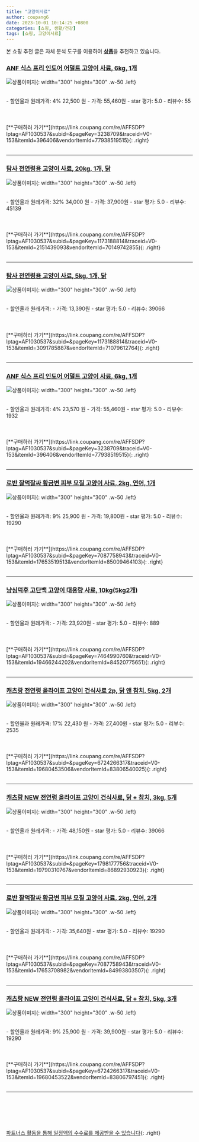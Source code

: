 ```yaml
---
title: "고양이사료"
author: coupang6
date: 2023-10-01 10:14:25 +0800
categories: [쇼핑, 생활/건강]
tags: [쇼핑, 고양이사료]
---
```


본 쇼핑 추천 글은 자체 분석 도구를 이용하여 [**상품**](https://link.coupang.com/a/bao1ui)을 추천하고 있습니다.

### [ANF 식스 프리 인도어 어덜트 고양이 사료, 6kg, 1개](https://link.coupang.com/re/AFFSDP?lptag=AF1030537&subid=&pageKey=3238709&traceid=V0-153&itemId=396406&vendorItemId=77938519515)

![상품이미지](https://thumbnail9.coupangcdn.com/thumbnails/remote/230x230ex/image/retail/images/1411493389993295-4b496cb9-7e4b-420e-9a94-cfef0de52730.jpg){: width="300" height="300" .w-50 .left}


<br>
- 할인율과 원래가격: 4%  22,500   원
- 가격: 55,460원
- star 평가: 5.0
- 리뷰수: 55
<br>
<br>
<br>
<br>
[**구매하러 가기**](https://link.coupang.com/re/AFFSDP?lptag=AF1030537&subid=&pageKey=3238709&traceid=V0-153&itemId=396406&vendorItemId=77938519515){: .right}
<br>
<br>

---

### [탐사 전연령용 고양이 사료, 20kg, 1개, 닭](https://link.coupang.com/re/AFFSDP?lptag=AF1030537&subid=&pageKey=1173188814&traceid=V0-153&itemId=2151439093&vendorItemId=70149742855)

![상품이미지](https://thumbnail10.coupangcdn.com/thumbnails/remote/230x230ex/image/retail/images/1244572466192737-bcd4cc5a-95a8-4135-8700-6089c262ca2b.jpg){: width="300" height="300" .w-50 .left}


<br>
- 할인율과 원래가격: 32%  34,000   원
- 가격: 37,900원
- star 평가: 5.0
- 리뷰수: 45139
<br>
<br>
<br>
<br>
[**구매하러 가기**](https://link.coupang.com/re/AFFSDP?lptag=AF1030537&subid=&pageKey=1173188814&traceid=V0-153&itemId=2151439093&vendorItemId=70149742855){: .right}
<br>
<br>

---

### [탐사 전연령용 고양이 사료, 5kg, 1개, 닭](https://link.coupang.com/re/AFFSDP?lptag=AF1030537&subid=&pageKey=1173188814&traceid=V0-153&itemId=3091785887&vendorItemId=71079612764)

![상품이미지](https://thumbnail7.coupangcdn.com/thumbnails/remote/230x230ex/image/retail/images/258838136475856-4d84b7dc-14af-4d5b-802f-3d6cfad66c68.jpg){: width="300" height="300" .w-50 .left}


<br>
- 할인율과 원래가격: 
- 가격: 13,390원
- star 평가: 5.0
- 리뷰수: 39066
<br>
<br>
<br>
<br>
[**구매하러 가기**](https://link.coupang.com/re/AFFSDP?lptag=AF1030537&subid=&pageKey=1173188814&traceid=V0-153&itemId=3091785887&vendorItemId=71079612764){: .right}
<br>
<br>

---

### [ANF 식스 프리 인도어 어덜트 고양이 사료, 6kg, 1개](https://link.coupang.com/re/AFFSDP?lptag=AF1030537&subid=&pageKey=3238709&traceid=V0-153&itemId=396406&vendorItemId=77938519515)

![상품이미지](https://thumbnail9.coupangcdn.com/thumbnails/remote/230x230ex/image/retail/images/1411493389993295-4b496cb9-7e4b-420e-9a94-cfef0de52730.jpg){: width="300" height="300" .w-50 .left}


<br>
- 할인율과 원래가격: 4%  23,570   원
- 가격: 55,460원
- star 평가: 5.0
- 리뷰수: 1932
<br>
<br>
<br>
<br>
[**구매하러 가기**](https://link.coupang.com/re/AFFSDP?lptag=AF1030537&subid=&pageKey=3238709&traceid=V0-153&itemId=396406&vendorItemId=77938519515){: .right}
<br>
<br>

---

### [로반 잘먹잘싸 황금변 피부 모질 고양이 사료, 2kg, 연어, 1개](https://link.coupang.com/re/AFFSDP?lptag=AF1030537&subid=&pageKey=7087758943&traceid=V0-153&itemId=17653519513&vendorItemId=85009464103)

![상품이미지](https://thumbnail7.coupangcdn.com/thumbnails/remote/230x230ex/image/vendor_inventory/7f44/0f050a1bbc5c1226daff4565b79a6c3af8a7e1771ef8a3a9e773b20f6859.jpg){: width="300" height="300" .w-50 .left}


<br>
- 할인율과 원래가격: 9%  25,900   원
- 가격: 19,800원
- star 평가: 5.0
- 리뷰수: 19290
<br>
<br>
<br>
<br>
[**구매하러 가기**](https://link.coupang.com/re/AFFSDP?lptag=AF1030537&subid=&pageKey=7087758943&traceid=V0-153&itemId=17653519513&vendorItemId=85009464103){: .right}
<br>
<br>

---

### [냥심덕후 고단백 고양이 대용량 사료, 10kg(5kg2개)](https://link.coupang.com/re/AFFSDP?lptag=AF1030537&subid=&pageKey=7464990760&traceid=V0-153&itemId=19466244202&vendorItemId=84520775651)

![상품이미지](https://thumbnail8.coupangcdn.com/thumbnails/remote/230x230ex/image/vendor_inventory/45f3/5f49a99d55578df8df17342f161ce7a872bc238a8c2ce75cb1a7824e95de.jpg){: width="300" height="300" .w-50 .left}


<br>
- 할인율과 원래가격: 
- 가격: 23,920원
- star 평가: 5.0
- 리뷰수: 889
<br>
<br>
<br>
<br>
[**구매하러 가기**](https://link.coupang.com/re/AFFSDP?lptag=AF1030537&subid=&pageKey=7464990760&traceid=V0-153&itemId=19466244202&vendorItemId=84520775651){: .right}
<br>
<br>

---

### [캐츠랑 전연령 올라이프 고양이 건식사료 2p, 닭 앤 참치, 5kg, 2개](https://link.coupang.com/re/AFFSDP?lptag=AF1030537&subid=&pageKey=6724266317&traceid=V0-153&itemId=19680453506&vendorItemId=83806540025)

![상품이미지](https://thumbnail10.coupangcdn.com/thumbnails/remote/230x230ex/image/vendor_inventory/045e/0ca151c20d8461d7e37bc2e82b0ce22ea4e6685cf26ef1946ba8840afa8c.jpg){: width="300" height="300" .w-50 .left}


<br>
- 할인율과 원래가격: 17%  22,430   원
- 가격: 27,400원
- star 평가: 5.0
- 리뷰수: 2535
<br>
<br>
<br>
<br>
[**구매하러 가기**](https://link.coupang.com/re/AFFSDP?lptag=AF1030537&subid=&pageKey=6724266317&traceid=V0-153&itemId=19680453506&vendorItemId=83806540025){: .right}
<br>
<br>

---

### [캐츠랑 NEW 전연령 올라이프 고양이 건식사료, 닭 + 참치, 3kg, 5개](https://link.coupang.com/re/AFFSDP?lptag=AF1030537&subid=&pageKey=1798177756&traceid=V0-153&itemId=19790310767&vendorItemId=86892930923)

![상품이미지](https://thumbnail9.coupangcdn.com/thumbnails/remote/230x230ex/image/retail/images/e7982335-31e0-4ef7-b6a3-bfe569008a2c4138028075561708520.png){: width="300" height="300" .w-50 .left}


<br>
- 할인율과 원래가격: 
- 가격: 48,150원
- star 평가: 5.0
- 리뷰수: 39066
<br>
<br>
<br>
<br>
[**구매하러 가기**](https://link.coupang.com/re/AFFSDP?lptag=AF1030537&subid=&pageKey=1798177756&traceid=V0-153&itemId=19790310767&vendorItemId=86892930923){: .right}
<br>
<br>

---

### [로반 잘먹잘싸 황금변 피부 모질 고양이 사료, 2kg, 연어, 2개](https://link.coupang.com/re/AFFSDP?lptag=AF1030537&subid=&pageKey=7087758943&traceid=V0-153&itemId=17653708982&vendorItemId=84993803507)

![상품이미지](https://thumbnail7.coupangcdn.com/thumbnails/remote/230x230ex/image/retail/images/1140189009657481-468a615d-8a46-48c3-82df-fc343f60db5a.jpeg){: width="300" height="300" .w-50 .left}


<br>
- 할인율과 원래가격: 
- 가격: 35,640원
- star 평가: 5.0
- 리뷰수: 19290
<br>
<br>
<br>
<br>
[**구매하러 가기**](https://link.coupang.com/re/AFFSDP?lptag=AF1030537&subid=&pageKey=7087758943&traceid=V0-153&itemId=17653708982&vendorItemId=84993803507){: .right}
<br>
<br>

---

### [캐츠랑 NEW 전연령 올라이프 고양이 건식사료, 닭 + 참치, 5kg, 3개](https://link.coupang.com/re/AFFSDP?lptag=AF1030537&subid=&pageKey=6724266317&traceid=V0-153&itemId=19680453522&vendorItemId=83806797451)

![상품이미지](https://thumbnail8.coupangcdn.com/thumbnails/remote/230x230ex/image/vendor_inventory/4ac1/525a8454cbdfb0fabf54353d8cc2472c86b12e397a402e6f8a4aab70b4f9.jpg){: width="300" height="300" .w-50 .left}


<br>
- 할인율과 원래가격: 9%  25,900   원
- 가격: 39,900원
- star 평가: 5.0
- 리뷰수: 19290
<br>
<br>
<br>
<br>
[**구매하러 가기**](https://link.coupang.com/re/AFFSDP?lptag=AF1030537&subid=&pageKey=6724266317&traceid=V0-153&itemId=19680453522&vendorItemId=83806797451){: .right}
<br>
<br>

---
<br><br><br><br><br> [파트너스 활동을 통해 일정액의 수수료를 제공받을 수 있습니다](https://link.coupang.com/a/bao1ui){: .right}